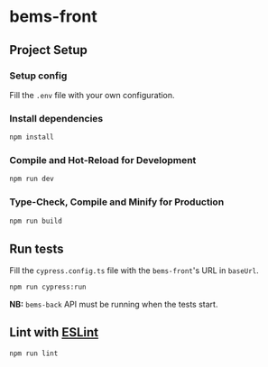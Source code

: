 # bems-front

## Project Setup

### Setup config

Fill the `.env` file with your own configuration.

### Install dependencies

```sh
npm install
```

### Compile and Hot-Reload for Development

```sh
npm run dev
```

### Type-Check, Compile and Minify for Production

```sh
npm run build
```

## Run tests

Fill the `cypress.config.ts` file with the `bems-front`'s URL in `baseUrl`.

```sh
npm run cypress:run
```

__NB:__ `bems-back` API must be running when the tests start.

## Lint with [ESLint](https://eslint.org/)

```sh
npm run lint
```
